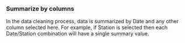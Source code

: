 ### Summarize by columns

In the data cleaning process, data is summarized by Date and any other column selected here. For example, if Station is selected then each Date/Station combination will have a single summary value.

